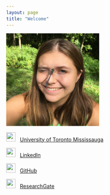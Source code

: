 ```yaml
---
layout: page
title: "Welcome"
---
```


<img src="content/profile-pic.jpg" width="250" height="250" />

<img src="https://upload.wikimedia.org/wikipedia/en/thumb/0/04/Utoronto_coa.svg/1200px-Utoronto_coa.svg.png" width="25" height="25" />&nbsp;&nbsp;&nbsp;[University of Toronto Mississauga](https://www.utm.utoronto.ca/biology/people/hannah-bodmer)

<img src="https://upload.wikimedia.org/wikipedia/commons/c/ca/LinkedIn_logo_initials.png" width="25" height="25" />&nbsp;&nbsp;&nbsp;[LinkedIn](https://www.linkedin.com/in/hannah-bodmer)

<img src="https://upload.wikimedia.org/wikipedia/commons/thumb/9/91/Octicons-mark-github.svg/640px-Octicons-mark-github.svg.png" width="25" height="25" />&nbsp;&nbsp;&nbsp;[GitHub](https://github.com/hmbodmer)

<img src="https://upload.wikimedia.org/wikipedia/commons/thumb/5/5e/ResearchGate_icon_SVG.svg/2048px-ResearchGate_icon_SVG.svg.png" width="25" height="25" />&nbsp;&nbsp;&nbsp;[ResearchGate](https://www.researchgate.net/profile/Hannah-Bodmer)
